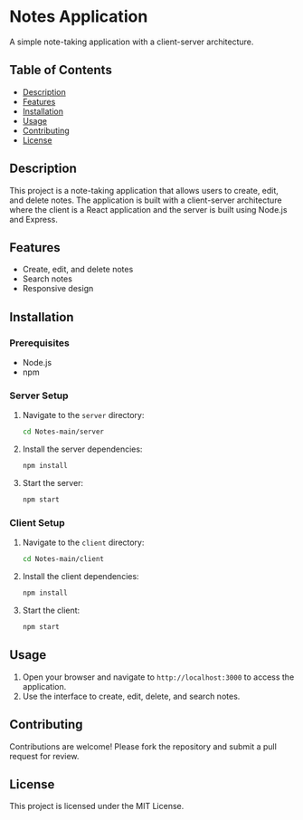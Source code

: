 # Notes Application

A simple note-taking application with a client-server architecture.

## Table of Contents
- [Description](#description)
- [Features](#features)
- [Installation](#installation)
- [Usage](#usage)
- [Contributing](#contributing)
- [License](#license)

## Description
This project is a note-taking application that allows users to create, edit, and delete notes. The application is built with a client-server architecture where the client is a React application and the server is built using Node.js and Express.

## Features
- Create, edit, and delete notes
- Search notes
- Responsive design

## Installation

### Prerequisites
- Node.js
- npm

### Server Setup
1. Navigate to the `server` directory:
    ```bash
    cd Notes-main/server
    ```
2. Install the server dependencies:
    ```bash
    npm install
    ```
3. Start the server:
    ```bash
    npm start
    ```

### Client Setup
1. Navigate to the `client` directory:
    ```bash
    cd Notes-main/client
    ```
2. Install the client dependencies:
    ```bash
    npm install
    ```
3. Start the client:
    ```bash
    npm start
    ```

## Usage
1. Open your browser and navigate to `http://localhost:3000` to access the application.
2. Use the interface to create, edit, delete, and search notes.

## Contributing
Contributions are welcome! Please fork the repository and submit a pull request for review.

## License
This project is licensed under the MIT License.
